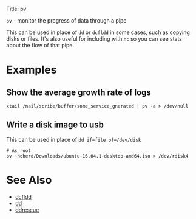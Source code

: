 Title: pv

`pv` - monitor the progress of data through a pipe

This can be used in place of `dd` or `dcfldd` in some cases, such as copying disks or files. It's also useful for including with `nc` so you can see stats about the flow of that pipe.

# Examples

## Show the average growth rate of logs

```
xtail /nail/scribe/buffer/some_service_gnerated | pv -a > /dev/null
```

## Write a disk image to usb

This can be used in place of `dd if=file of=/dev/disk`

```
# As root
pv ~hoherd/Downloads/ubuntu-16.04.1-desktop-amd64.iso > /dev/rdisk4
```

# See Also
- [dcfldd](dcfldd)
- [dd](dd)
- [ddrescue](ddrescue)
